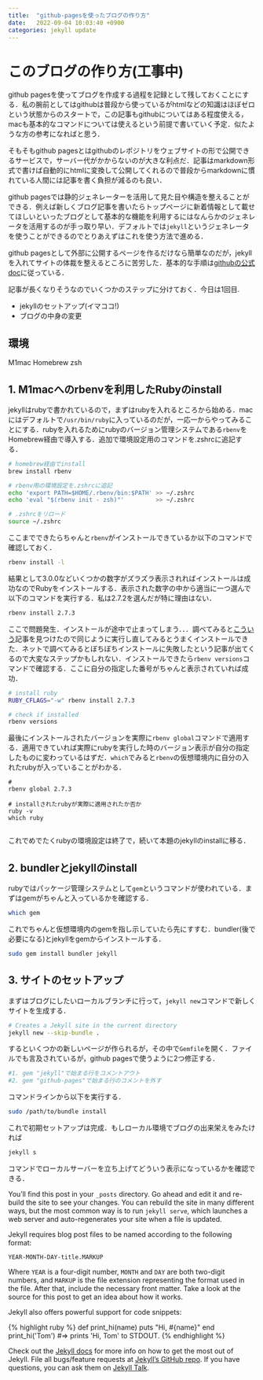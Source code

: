 ```yaml
---
title:  "github-pagesを使ったブログの作り方"
date:   2022-09-04 10:03:40 +0900
categories: jekyll update
---
```


# このブログの作り方(工事中)

github pagesを使ってブログを作成する過程を記録として残しておくことにする．私の腕前としてはgithubは普段から使っているがhtmlなどの知識はほぼゼロという状態からのスタートで，この記事もgithubについてはある程度使える，macも基本的なコマンドについては使えるという前提で書いていく予定．似たような方の参考になればと思う．

そもそもgithub pagesとはgithubのレポジトリをウェブサイトの形で公開できるサービスで，サーバー代がかからないのが大きな利点だ．記事はmarkdown形式で書けば自動的にhtmlに変換して公開してくれるので普段からmarkdownに慣れている人間には記事を書く負担が減るのも良い．

github pagesでは静的ジェネレーターを活用して見た目や構造を整えることができる．例えば新しくブログ記事を書いたらトップページに新着情報として載せてほしいといったブログとして基本的な機能を利用するにはなんらかのジェネレータを活用するのが手っ取り早い．デフォルトでは`jekyll`というジェネレータを使うことができるのでとりあえずはこれを使う方法で進める．

github pagesとして外部に公開するページを作るだけなら簡単なのだが，jekyllを入れてサイトの体裁を整えるところに苦労した．基本的な手順は[githubの公式doc](https://docs.github.com/ja/pages/setting-up-a-github-pages-site-with-jekyll/about-github-pages-and-jekyll)に従っている．

記事が長くなりそうなのでいくつかのステップに分けておく．今日は1回目.

- jekyllのセットアップ(イマココ!)
- ブログの中身の変更


## 環境
M1mac
Homebrew
zsh


## 1. M1macへのrbenvを利用したRubyのinstall
jekyllはrubyで書かれているので，まずはrubyを入れるところから始める．macにはデフォルトで`/usr/bin/ruby`に入っているのだが，一応一からやってみることにする．rubyを入れるためにrubyのバージョン管理システムである`rbenv`をHomebrew経由で導入する．追加で環境設定用のコマンドを.zshrcに追記する．

```bash
# homebrew経由でinstall
brew install rbenv

# rbenv用の環境設定を.zshrcに追記
echo 'export PATH=$HOME/.rbenv/bin:$PATH' >> ~/.zshrc
echo 'eval "$(rbenv init - zsh)"'         >> ~/.zshrc

# .zshrcをリロード
source ~/.zshrc
```

ここまでできたらちゃんと`rbenv`がインストールできているか以下のコマンドで確認しておく．

```bash
rbenv install -l
```

結果として3.0.0などいくつかの数字がズラズラ表示されればインストールは成功なのでRubyをインストールする．表示された数字の中から適当に一つ選んで以下のコマンドを実行する．私は2.7.2を選んだが特に理由はない．

```bash
rbenv install 2.7.3
```

ここで問題発生．インストールが途中で止まってしまう．．．調べてみると[こういう](https://kenzoblog.vercel.app/posts/m1-chip)記事を見つけたので同じように実行し直してみるとうまくインストールできた．ネットで調べてみるとぼちぼちインストールに失敗したという記事が出てくるので大変なステップかもしれない．インストールできたら`rbenv versions`コマンドで確認する．ここに自分の指定した番号がちゃんと表示されていれば成功．


```bash
# install ruby 
RUBY_CFLAGS="-w" rbenv install 2.7.3

# check if installed
rbenv versions
```

最後にインストールされたバージョンを実際に`rbenv global`コマンドで適用する．適用できていれば実際にrubyを実行した時のバージョン表示が自分の指定したものに変わっているはずだ．`which`でみると`rbenv`の仮想環境内に自分の入れたrubyが入っていることがわかる．

```
# 
rbenv global 2.7.3

# installされたrubyが実際に適用されたか否か
ruby -v
which ruby


```

これでめでたくrubyの環境設定は終了で，続いて本題のjekyllのinstallに移る．


## 2. bundlerとjekyllのinstall

rubyではパッケージ管理システムとして`gem`というコマンドが使われている．まずはgemがちゃんと入っているかを確認する．

```bash
which gem 
```

これでちゃんと仮想環境内のgemを指し示していたら先にすすむ．bundler(後で必要になる)とjekyllをgemからインストールする．

```bash
sudo gem install bundler jekyll 
```


## 3. サイトのセットアップ

まずはブログにしたいローカルブランチに行って，`jekyll new`コマンドで新しくサイトを生成する．

```bash
# Creates a Jekyll site in the current directory
jekyll new --skip-bundle .
```

するといくつかの新しいページが作られるが，その中で`Gemfile`を開く．ファイルでも言及されているが，github pagesで使うように2つ修正する．

```bash
#1. gem "jekyll"で始まる行をコメントアウト
#2. gem "github-pages"で始まる行のコメントを外す
```

コマンドラインから以下を実行する．

```bash
sudo /path/to/bundle install
```

これで初期セットアップは完成．もしローカル環境でブログの出来栄えをみたければ

```bash
jekyll s
```

コマンドでローカルサーバーを立ち上げてどういう表示になっているかを確認できる．



You’ll find this post in your `_posts` directory. Go ahead and edit it and re-build the site to see your changes. You can rebuild the site in many different ways, but the most common way is to run `jekyll serve`, which launches a web server and auto-regenerates your site when a file is updated.

Jekyll requires blog post files to be named according to the following format:

`YEAR-MONTH-DAY-title.MARKUP`

Where `YEAR` is a four-digit number, `MONTH` and `DAY` are both two-digit numbers, and `MARKUP` is the file extension representing the format used in the file. After that, include the necessary front matter. Take a look at the source for this post to get an idea about how it works.

Jekyll also offers powerful support for code snippets:

{% highlight ruby %}
def print_hi(name)
  puts "Hi, #{name}"
end
print_hi('Tom')
#=> prints 'Hi, Tom' to STDOUT.
{% endhighlight %}

Check out the [Jekyll docs][jekyll-docs] for more info on how to get the most out of Jekyll. File all bugs/feature requests at [Jekyll’s GitHub repo][jekyll-gh]. If you have questions, you can ask them on [Jekyll Talk][jekyll-talk].

[jekyll-docs]: https://jekyllrb.com/docs/home
[jekyll-gh]:   https://github.com/jekyll/jekyll
[jekyll-talk]: https://talk.jekyllrb.com/
